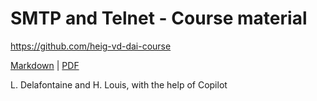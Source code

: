 [markdown]:
  https://github.com/heig-vd-dai-course/heig-vd-dai-course/blob/main/11-smtp-and-telnet/COURSE_MATERIAL.md#practical-content
[pdf]:
  https://heig-vd-dai-course.github.io/heig-vd-dai-course/11-smtp-and-telnet/11-smtp-and-telnet-course-material.pdf

# SMTP and Telnet - Course material

<https://github.com/heig-vd-dai-course>

[Markdown][markdown] | [PDF][pdf]

L. Delafontaine and H. Louis, with the help of Copilot
